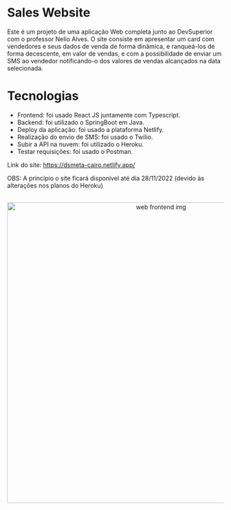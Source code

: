 # Sales Website
Este é  um projeto de uma aplicação Web completa junto ao DevSuperior com o professor Nelio Alves. O site consiste em apresentar um card com vendedores e seus dados de venda de forma dinâmica, e ranqueá-los de forma decescente, em valor de vendas, e com a possibilidade de enviar um SMS ao vendedor notificando-o dos valores de vendas alcançados na data selecionada.

# Tecnologias
- Frontend: foi usado React JS juntamente com Typescript.
- Backend: foi utilizado o SpringBoot em Java.
- Deploy da aplicação: foi usado a plataforma Netlify.
- Realização do envio de SMS: foi usado o Twilio.
- Subir a API na nuvem: foi utilizado o Heroku.
- Testar requisições: foi usado o Postman.

Link do site: https://dsmeta-cairo.netlify.app/

OBS: A princípio o site ficará disponível até dia 28/11/2022 (devido às alterações nos planos do Heroku)

<p align="center">
  <br>
  <img src="https://github.com/CairoDeAndrade/sales-website/blob/main/frontend/src/assets/img/sales-web.png" width="700" margin="10rem" title="web frontend img">
</p>
